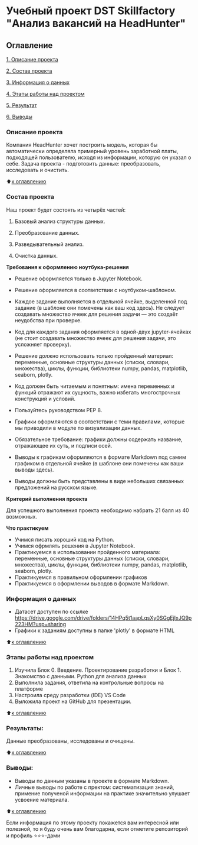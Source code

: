# Учебный проект DST Skillfactory "Анализ вакансий на HeadHunter"

## Оглавление  
[1. Описание проекта](https://github.com/SalnikovaMaria/Project-1-SF#%D0%BE%D0%BF%D0%B8%D1%81%D0%B0%D0%BD%D0%B8%D0%B5-%D0%BF%D1%80%D0%BE%D0%B5%D0%BA%D1%82%D0%B0)

[2. Состав проекта](https://github.com/SalnikovaMaria/Project-1-SF#%D1%81%D0%BE%D1%81%D1%82%D0%B0%D0%B2-%D0%BF%D1%80%D0%BE%D0%B5%D0%BA%D1%82%D0%B0)

[3. Информация о данных](https://github.com/SalnikovaMaria/Project-1-SF#%D0%B8%D0%BD%D1%84%D0%BE%D1%80%D0%BC%D0%B0%D1%86%D0%B8%D1%8F-%D0%BE-%D0%B4%D0%B0%D0%BD%D0%BD%D1%8B%D1%85)  

[4. Этапы работы над проектом](https://github.com/SalnikovaMaria/Project-1-SF#%D1%8D%D1%82%D0%B0%D0%BF%D1%8B-%D1%80%D0%B0%D0%B1%D0%BE%D1%82%D1%8B-%D0%BD%D0%B0%D0%B4-%D0%BF%D1%80%D0%BE%D0%B5%D0%BA%D1%82%D0%BE%D0%BC)  

[5. Результат](https://github.com/SalnikovaMaria/Project-1-SF#%D1%80%D0%B5%D0%B7%D1%83%D0%BB%D1%8C%D1%82%D0%B0%D1%82%D1%8B)

[6. Выводы](https://github.com/SalnikovaMaria/Project-1-SF#%D0%B2%D1%8B%D0%B2%D0%BE%D0%B4%D1%8B) 

### Описание проекта    
Компания HeadHunter хочет построить модель, которая бы автоматически определяла примерный уровень заработной платы, 
подходящей пользователю, исходя из информации, которую он указал о себе. 
Задача проекта - подготовить данные: преобразовать, исследовать и очистить.


:arrow_up:[к оглавлению](https://github.com/SalnikovaMaria/Project-1-SF#%D0%BE%D0%B3%D0%BB%D0%B0%D0%B2%D0%BB%D0%B5%D0%BD%D0%B8%D0%B5)


### Состав проекта

Наш проект будет состоять из четырёх частей:

1. Базовый анализ структуры данных.

2. Преобразование данных.

3. Разведывательный анализ.

4. Очистка данных.

**Требования к оформлению ноутбука-решения**  

* Решение оформляется только в Jupyter Notebook.

* Решение оформляется в соответствии с ноутбуком-шаблоном.

* Каждое задание выполняется в отдельной ячейке, выделенной под задание (в шаблоне они помечены как ваш код здесь). Не следует создавать множество ячеек для решения задачи — это создаёт неудобства при проверке.

* Код для каждого задания оформляется в одной-двух jupyter-ячейках (не стоит создавать множество ячеек для решения задачи, это усложняет проверку).

* Решение должно использовать только пройденный материал: переменные, основные структуры данных (списки, словари, множества), циклы, функции, библиотеки numpy, pandas, matplotlib, seaborn, plotly.

* Код должен быть читаемым и понятным: имена переменных и функций отражают их сущность, важно избегать многострочных конструкций и условий.

* Пользуйтесь руководством PEP 8.

* Графики оформляются в соответствии с теми правилами, которые мы приводили в модуле по визуализации данных.

* Обязательное требование: графики должны содержать название, отражающее их суть, и подписи осей.

* Выводы к графикам оформляются в формате Markdown под самим графиком в отдельной ячейке (в шаблоне они помечены как ваши выводы здесь). 

* Выводы должны быть представлены в виде небольших связанных предложений на русском языке.

**Критерий выполнения проекта** 

Для успешного выполнения проекта необходимо набрать 21 балл из 40 возможных.

**Что практикуем**     

* Учимся писать хороший код на Python.
* Учимся офрмлять решения в Jupyter Notebook.
* Практикуемся в использовании пройденного материала: переменные, основные структуры данных (списки, словари, множества), циклы, функции, библиотеки
numpy, pandas, matplotlib, seaborn, plotly. 
* Практикуемся в правильном оформлении графиков
* Практикуемся в оформлении выводов в формате Markdown.

### Информация о данных

* Датасет доступен по ссылке
https://drive.google.com/drive/folders/14HPq5t1aapLqsXy0SGgEjIxJQ9p223HM?usp=sharing
* Графики к заданиям доступны в папке 'plotly' в формате HTML 
  
:arrow_up:[к оглавлению](https://github.com/SalnikovaMaria/Project-1-SF#%D0%BE%D0%B3%D0%BB%D0%B0%D0%B2%D0%BB%D0%B5%D0%BD%D0%B8%D0%B5)


### Этапы работы над проектом

1. Изучила Блок 0. Введение. Проектирование разработки и Блок 1. Знакомство с данными. Python для анализа данных
2. Выполнила задания, ответила на контрольные вопросы на платформе
3. Настроила среду разработки (IDE) VS Code
4. Выложила проект на GitHub для презентации.

:arrow_up:[к оглавлению](https://github.com/SalnikovaMaria/Project-1-SF#%D0%BE%D0%B3%D0%BB%D0%B0%D0%B2%D0%BB%D0%B5%D0%BD%D0%B8%D0%B5)


### Результаты:  
Данные преобразованы, исследованы и очищены. 

:arrow_up:[к оглавлению](https://github.com/SalnikovaMaria/Project-1-SF#%D0%BE%D0%B3%D0%BB%D0%B0%D0%B2%D0%BB%D0%B5%D0%BD%D0%B8%D0%B5)


### Выводы:  
* Выводы по данным указаны в проекте в формате Markdown.
* Личные выводы по работе с пректом: систематизация знаний, примение полученой информации на практике значительно улушает усвоение материала.

:arrow_up:[к оглавлению](https://github.com/SalnikovaMaria/Project-1-SF#%D0%BE%D0%B3%D0%BB%D0%B0%D0%B2%D0%BB%D0%B5%D0%BD%D0%B8%D0%B5)


Если информация по этому проекту покажется вам интересной или полезной, то я буду очень вам благодарна, если отметите репозиторий и профиль ⭐️⭐️⭐️-дами